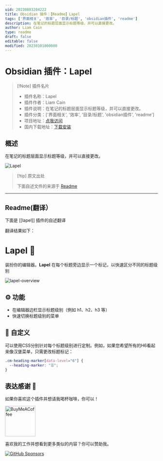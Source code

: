 ```yaml
---
uid: 20230803204222
title: Obsidian 插件：【Readme】Lapel
tags: ['界面相关', '效率', '目录/标题', 'obsidian插件', 'readme']
description: 在笔记的标题层面显示标题等级，并可以直接更改。
author: Liam Cain
type: readme
draft: false
editable: false
modified: 20230101000000
---
```


# Obsidian 插件：Lapel

> [!Note] 插件名片
> - 插件名称：Lapel
> - 插件作者：Liam Cain
> - 插件说明：在笔记的标题层面显示标题等级，并可以直接更改。
> - 插件分类：['界面相关', '效率', '目录/标题', 'obsidian插件', 'readme']
> - 项目地址：[点我访问](https://github.com/liamcain/obsidian-lapel)
> - 国内下载地址：[下载安装](https://pkmer.cn/products/plugin/pluginMarket/?lapel)

## 概述

在笔记的标题层面显示标题等级，并可以直接更改。

![Lapel](https://cdn.pkmer.cn/covers/lapel.png!pkmer)

> [!tip] 原文出处
> 
>下面自述文件的来源于 [Readme](https://ghproxy.net/https://raw.githubusercontent.com/liamcain/obsidian-lapel/main/README.md)
> 

---

## Readme(翻译）

下面是 [[lapel]] 插件的自述翻译


翻译结果如下：
# Lapel 🤵

装扮你的编辑器。**Lapel** 在每个标题旁边显示一个标记，以快速区分不同的标题级别

![lapel-overview](https://user-images.githubusercontent.com/693981/158259622-e6d550d1-95ee-4fe4-82e7-490fe234b430.png)

## ⚙️ 功能

- 在编辑器边栏显示标题级别（例如 h1、h2、h3 等）
- 快速切换标题级别的菜单

## 💅 自定义

可以使用CSS分别针对每个标题级别进行定制。例如，如果您希望所有的H6看起来像汉堡菜单，只需更改标题标记：

```css
.cm-heading-marker[data-level="6"] {
  --heading-marker: "☰";
}
```

## 表达感谢 🙏

如果你喜欢这个插件并想请我喝杯咖啡，你可以！

[<img src="https://cdn.buymeacoffee.com/buttons/v2/default-violet.png" alt="BuyMeACoffee" width="100">](https://www.buymeacoffee.com/liamcain)

喜欢我的工作并想看到更多类似的内容？你可以赞助我。

[![GitHub Sponsors](https://img.shields.io/github/sponsors/liamcain?style=social)](https://github.com/sponsors/liamcain)



